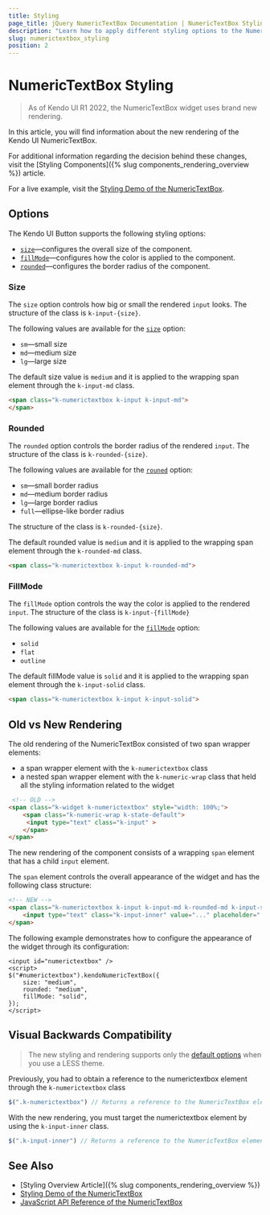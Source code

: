```yaml
---
title: Styling
page_title: jQuery NumericTextBox Documentation | NumericTextBox Styling
description: "Learn how to apply different styling options to the NumericTextBox widget."
slug: numerictextbox_styling
position: 2
---
```


# NumericTextBox Styling

> As of Kendo UI R1 2022, the NumericTextBox widget uses brand new rendering.

In this article, you will find information about the new rendering of the Kendo UI NumericTextBox.

For additional information regarding the decision behind these changes, visit the [Styling Components]({% slug components_rendering_overview %}) article.

For a live example, visit the [Styling Demo of the NumericTextBox](https://demos.telerik.com/kendo-ui/numerictextbox/styling).

## Options

The Kendo UI Button supports the following styling options:

- [`size`](#size)—configures the overall size of the component.
- [`fillMode`](#fillmode)—configures how the color is applied to the component.
- [`rounded`](#rounded)—configures the border radius of the component.

### Size

The `size` option controls how big or small the rendered `input` looks. The structure of the class is `k-input-{size}`.

The following values are available for the [`size`](/api/javascript/ui/numerictextbox/configuration/size) option:

- `sm`—small size
- `md`—medium size
- `lg`—large size

The default size value is `medium` and it is applied to the wrapping span element through the `k-input-md` class.

```html
<span class="k-numerictextbox k-input k-input-md">
</span>
```

### Rounded

The `rounded` option controls the border radius of the rendered `input`. The structure of the class is `k-rounded-{size}`.

The following values are available for the [`rouned`](/api/javascript/ui/numerictextbox/configuration/rounded) option:

- `sm`—small border radius
- `md`—medium border radius
- `lg`—large border radius
- `full`—ellipse-like border radius

The structure of the class is `k-rounded-{size}`.

The default rounded value is `medium` and it is applied to the wrapping span element through the `k-rounded-md` class.

```html
<span class="k-numerictextbox k-input k-rounded-md">
```

### FillMode

The `fillMode` option controls the way the color is applied to the rendered `input`. The structure of the class is `k-input-{fillMode}`

The following values are available for the [`fillMode`](/api/javascript/ui/numerictextbox/configuration/fillmode) option:

- `solid`
- `flat`
- `outline`

The default fillMode value is `solid` and it is applied to the wrapping span element through the `k-input-solid` class.

```html
<span class="k-numerictextbox k-input k-input-solid">
```

## Old vs New Rendering

The old rendering of the NumericTextBox consisted of two span wrapper elements:
- a span wrapper element with the `k-numerictextbox` class
- a nested span wrapper element with the `k-numeric-wrap` class that held all the styling information related to the widget 

```html
 <!-- OLD -->
<span class="k-widget k-numerictextbox" style="width: 100%;">
    <span class="k-numeric-wrap k-state-default">
     <input type="text" class="k-input" >
    </span>
</span>
```

The new rendering of the component consists of a wrapping `span` element that has a child `input` element.

The `span` element controls the overall appearance of the widget and has the following class structure:

```html
<!-- NEW -->
<span class="k-numerictextbox k-input k-input-md k-rounded-md k-input-solid">
    <input type="text" class="k-input-inner" value="..." placeholder="..." />
</span>
```

The following example demonstrates how to configure the appearance of the widget through its configuration:

```dojo
<input id="numerictextbox" />
<script>
$("#numerictextbox").kendoNumericTextBox({
    size: "medium",
    rounded: "medium",
    fillMode: "solid",
});
</script>
```

## Visual Backwards Compatibility

> The new styling and rendering supports only the [default options](#options) when you use a LESS theme.

Previously, you had to obtain a reference to the numerictextbox element through the `k-numerictextbox` class

```javascript
$(".k-numerictextbox") // Returns a reference to the NumericTextBox element in the old rendering.
```

With the new rendering, you must target the numerictextbox element by using the `k-input-inner` class.

```javascript
$(".k-input-inner") // Returns a reference to the NumericTextBox element in the new rendering.
```

## See Also

* [Styling Overview Article]({% slug components_rendering_overview %})
* [Styling Demo of the NumericTextBox](https://demos.telerik.com/kendo-ui/numerictextbox/styling)
* [JavaScript API Reference of the NumericTextBox](/api/javascript/ui/numerictextbox)
